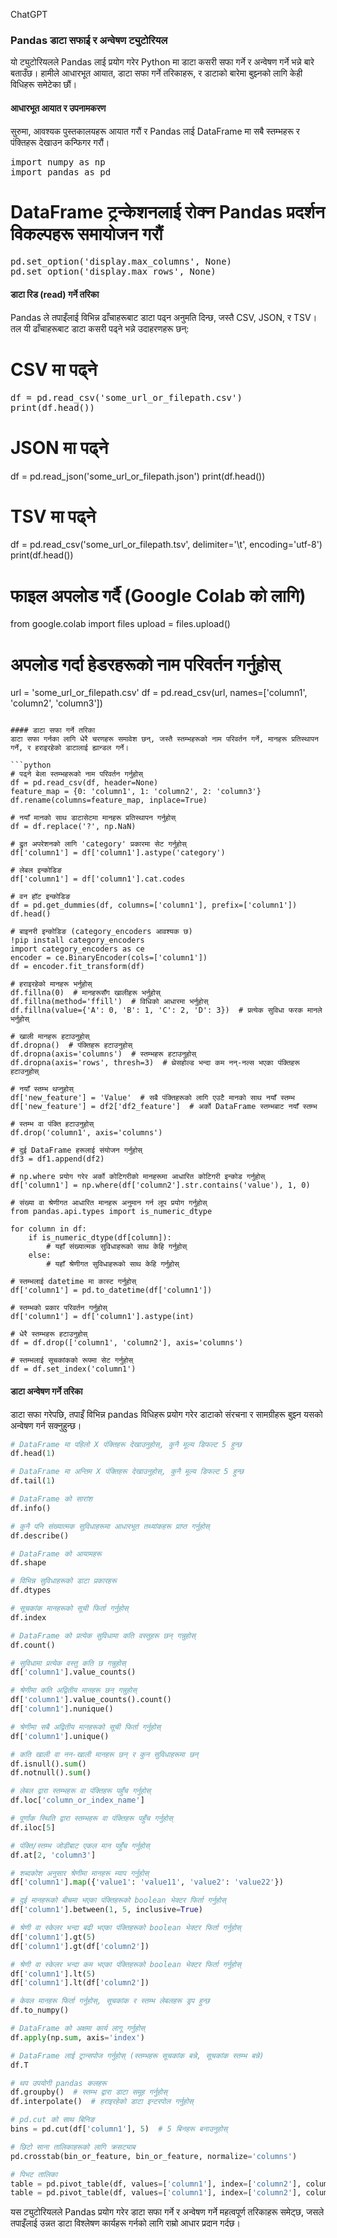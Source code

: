 ChatGPT
### Pandas डाटा सफाई र अन्वेषण ट्युटोरियल

यो ट्युटोरियलले Pandas लाई प्रयोग गरेर Python मा डाटा कसरी सफा गर्ने र अन्वेषण गर्ने भन्ने बारे बताउँछ। हामीले आधारभूत आयात, डाटा सफा गर्ने तरिकाहरू, र डाटाको बारेमा बुझ्नको लागि केही विधिहरू समेटेका छौं।

#### आधारभूत आयात र उपनामकरण
सुरुमा, आवश्यक पुस्तकालयहरू आयात गरौं र Pandas लाई DataFrame मा सबै स्तम्भहरू र पंक्तिहरू देखाउन कन्फिगर गरौं।

<pre>
import numpy as np
import pandas as pd
</pre>


# DataFrame ट्रन्केशनलाई रोक्न Pandas प्रदर्शन विकल्पहरू समायोजन गरौं
<pre>
pd.set_option('display.max_columns', None)
pd.set_option('display.max_rows', None)
</pre>

#### डाटा रिड (read) गर्ने तरिका
Pandas ले तपाइँलाई विभिन्न ढाँचाहरूबाट डाटा पढ्न अनुमति दिन्छ, जस्तै CSV, JSON, र TSV। तल यी ढाँचाहरूबाट डाटा कसरी पढ्ने भन्ने उदाहरणहरू छन्:

# CSV मा पढ्ने
<pre>
df = pd.read_csv('some_url_or_filepath.csv')
print(df.head())
</pre>

# JSON मा पढ्ने
df = pd.read_json('some_url_or_filepath.json')
print(df.head())

# TSV मा पढ्ने
df = pd.read_csv('some_url_or_filepath.tsv', delimiter='\t', encoding='utf-8')
print(df.head())

# फाइल अपलोड गर्दै (Google Colab को लागि)
from google.colab import files
upload = files.upload()

# अपलोड गर्दा हेडरहरूको नाम परिवर्तन गर्नुहोस्
url = 'some_url_or_filepath.csv'
df = pd.read_csv(url, names=['column1', 'column2', 'column3'])
```

#### डाटा सफा गर्ने तरिका
डाटा सफा गर्नका लागि धेरै चरणहरू समावेश छन्, जस्तै स्तम्भहरूको नाम परिवर्तन गर्ने, मानहरू प्रतिस्थापन गर्ने, र हराइरहेको डाटालाई ह्यान्डल गर्ने।

```python
# पढ्ने बेला स्तम्भहरूको नाम परिवर्तन गर्नुहोस्
df = pd.read_csv(df, header=None)
feature_map = {0: 'column1', 1: 'column2', 2: 'column3'}
df.rename(columns=feature_map, inplace=True)

# नयाँ मानको साथ डाटासेटमा मानहरू प्रतिस्थापन गर्नुहोस्
df = df.replace('?', np.NaN)

# द्रुत अपरेशनको लागि 'category' प्रकारमा सेट गर्नुहोस्
df['column1'] = df['column1'].astype('category')

# लेबल इन्कोडिङ
df['column1'] = df['column1'].cat.codes

# वन हॉट इन्कोडिङ
df = pd.get_dummies(df, columns=['column1'], prefix=['column1'])
df.head()

# बाइनरी इन्कोडिङ (category_encoders आवश्यक छ)
!pip install category_encoders
import category_encoders as ce
encoder = ce.BinaryEncoder(cols=['column1'])
df = encoder.fit_transform(df)

# हराइरहेको मानहरू भर्नुहोस्
df.fillna(0)  # मानहरूसँग खालीहरू भर्नुहोस्
df.fillna(method='ffill')  # विधिको आधारमा भर्नुहोस्
df.fillna(value={'A': 0, 'B': 1, 'C': 2, 'D': 3})  # प्रत्येक सुविधा फरक मानले भर्नुहोस्

# खाली मानहरू हटाउनुहोस्
df.dropna()  # पंक्तिहरू हटाउनुहोस्
df.dropna(axis='columns')  # स्तम्भहरू हटाउनुहोस्
df.dropna(axis='rows', thresh=3)  # थ्रेसहोल्ड भन्दा कम नन्-नल्स भएका पंक्तिहरू हटाउनुहोस्

# नयाँ स्तम्भ थप्नुहोस्
df['new_feature'] = 'Value'  # सबै पंक्तिहरूको लागि एउटै मानको साथ नयाँ स्तम्भ
df['new_feature'] = df2['df2_feature']  # अर्को DataFrame स्तम्भबाट नयाँ स्तम्भ

# स्तम्भ वा पंक्ति हटाउनुहोस्
df.drop('column1', axis='columns')

# दुई DataFrame हरूलाई संयोजन गर्नुहोस्
df3 = df1.append(df2)

# np.where प्रयोग गरेर अर्को कोटिगरीको मानहरूमा आधारित कोटिगरी इन्कोड गर्नुहोस्
df['column1'] = np.where(df['column2'].str.contains('value'), 1, 0)

# संख्या वा श्रेणीगत आधारित मानहरू अनुमान गर्न लूप प्रयोग गर्नुहोस्
from pandas.api.types import is_numeric_dtype

for column in df:
    if is_numeric_dtype(df[column]):
        # यहाँ संख्यात्मक सुविधाहरूको साथ केहि गर्नुहोस्
    else:
        # यहाँ श्रेणीगत सुविधाहरूको साथ केहि गर्नुहोस्

# स्तम्भलाई datetime मा कास्ट गर्नुहोस्
df['column1'] = pd.to_datetime(df['column1'])

# स्तम्भको प्रकार परिवर्तन गर्नुहोस्
df['column1'] = df['column1'].astype(int)

# धेरै स्तम्भहरू हटाउनुहोस्
df = df.drop(['column1', 'column2'], axis='columns')

# स्तम्भलाई सूचकांकको रूपमा सेट गर्नुहोस्
df = df.set_index('column1')
```

#### डाटा अन्वेषण गर्ने तरिका
डाटा सफा गरेपछि, तपाइँ विभिन्न pandas विधिहरू प्रयोग गरेर डाटाको संरचना र सामग्रीहरू बुझ्न यसको अन्वेषण गर्न सक्नुहुन्छ।

```python
# DataFrame मा पहिलो X पंक्तिहरू देखाउनुहोस्, कुनै मूल्य डिफल्ट 5 हुन्छ
df.head(1)

# DataFrame मा अन्तिम X पंक्तिहरू देखाउनुहोस्, कुनै मूल्य डिफल्ट 5 हुन्छ
df.tail(1)

# DataFrame को सारांश
df.info()

# कुनै पनि संख्यात्मक सुविधाहरूमा आधारभूत तथ्यांकहरू प्राप्त गर्नुहोस्
df.describe()

# DataFrame को आयामहरू
df.shape

# विभिन्न सुविधाहरूको डाटा प्रकारहरू
df.dtypes

# सूचकांक मानहरूको सूची फिर्ता गर्नुहोस्
df.index

# DataFrame को प्रत्येक सुविधामा कति वस्तुहरू छन् गन्नुहोस्
df.count()

# सुविधामा प्रत्येक वस्तु कति छ गन्नुहोस्
df['column1'].value_counts()

# श्रेणीमा कति अद्वितीय मानहरू छन् गन्नुहोस्
df['column1'].value_counts().count()
df['column1'].nunique()

# श्रेणीमा सबै अद्वितीय मानहरूको सूची फिर्ता गर्नुहोस्
df['column1'].unique()

# कति खाली वा नन-खाली मानहरू छन् र कुन सुविधाहरूमा छन्
df.isnull().sum()
df.notnull().sum()

# लेबल द्वारा स्तम्भहरू वा पंक्तिहरू पहुँच गर्नुहोस्
df.loc['column_or_index_name']

# पूर्णांक स्थिति द्वारा स्तम्भहरू वा पंक्तिहरू पहुँच गर्नुहोस्
df.iloc[5]

# पंक्ति/स्तम्भ जोडीबाट एकल मान पहुँच गर्नुहोस्
df.at[2, 'column3']

# शब्दकोश अनुसार श्रेणीमा मानहरू म्याप गर्नुहोस्
df['column1'].map({'value1': 'value11', 'value2': 'value22'})

# दुई मानहरूको बीचमा भएका पंक्तिहरूको boolean भेक्टर फिर्ता गर्नुहोस्
df['column1'].between(1, 5, inclusive=True)

# श्रेणी वा स्केलर भन्दा बढी भएका पंक्तिहरूको boolean भेक्टर फिर्ता गर्नुहोस्
df['column1'].gt(5)
df['column1'].gt(df['column2'])

# श्रेणी वा स्केलर भन्दा कम भएका पंक्तिहरूको boolean भेक्टर फिर्ता गर्नुहोस्
df['column1'].lt(5)
df['column1'].lt(df['column2'])

# केवल मानहरू फिर्ता गर्नुहोस्, सूचकांक र स्तम्भ लेबलहरू ड्रप हुन्छ
df.to_numpy()

# DataFrame को अक्षमा कार्य लागू गर्नुहोस्
df.apply(np.sum, axis='index')

# DataFrame लाई ट्रान्सपोज गर्नुहोस् (स्तम्भहरू सूचकांक बन्ने, सूचकांक स्तम्भ बन्ने)
df.T

# थप उपयोगी pandas कलहरू
df.groupby()  # स्तम्भ द्वारा डाटा समूह गर्नुहोस्
df.interpolate()  # हराइरहेको डाटा इन्टरपोल गर्नुहोस्

# pd.cut को साथ बिनिङ
bins = pd.cut(df['column1'], 5)  # 5 बिनहरू बनाउनुहोस्

# छिटो साना तालिकाहरूको लागि क्रसट्याब
pd.crosstab(bin_or_feature, bin_or_feature, normalize='columns')

# पिभट तालिका
table = pd.pivot_table(df, values=['column1'], index=['column2'], columns=['column3'])
table = pd.pivot_table(df, values=['column1'], index=['column2'], columns=['column3'], aggfunc=np.sum)
```

यस ट्युटोरियलले Pandas प्रयोग गरेर डाटा सफा गर्ने र अन्वेषण गर्ने महत्वपूर्ण तरिकाहरू समेट्छ, जसले तपाइँलाई उन्नत डाटा विश्लेषण कार्यहरू गर्नको लागि राम्रो आधार प्रदान गर्दछ।
